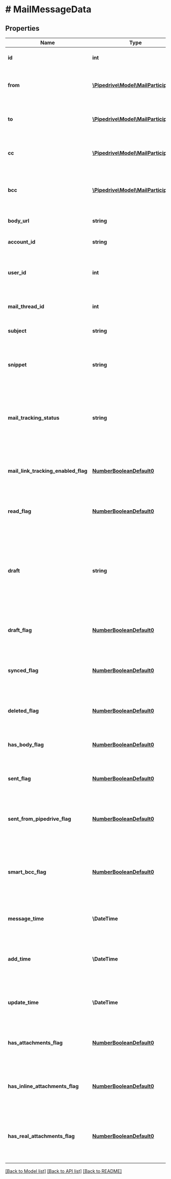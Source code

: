 # # MailMessageData

## Properties

Name | Type | Description | Notes
------------ | ------------- | ------------- | -------------
**id** | **int** | ID of the mail message. | [optional]
**from** | [**\Pipedrive\Model\MailParticipant[]**](MailParticipant.md) | The array of mail message sender (object) | [optional]
**to** | [**\Pipedrive\Model\MailParticipant[]**](MailParticipant.md) | The array of mail message receiver (object) | [optional]
**cc** | [**\Pipedrive\Model\MailParticipant[]**](MailParticipant.md) | The array of mail message copies (object) | [optional]
**bcc** | [**\Pipedrive\Model\MailParticipant[]**](MailParticipant.md) | The array of mail message blind copies (object) | [optional]
**body_url** | **string** | The mail message body URL | [optional]
**account_id** | **string** | The connection account ID | [optional]
**user_id** | **int** | ID of the user whom mail message will be assigned to | [optional]
**mail_thread_id** | **int** | ID of the mail message thread | [optional]
**subject** | **string** | The subject of mail message | [optional]
**snippet** | **string** | The snippet of mail message. Snippet length is up to 225 characters. | [optional]
**mail_tracking_status** | **string** | The status of tracking mail message. Value is &#x60;null&#x60; if tracking is not enabled. | [optional]
**mail_link_tracking_enabled_flag** | [**NumberBooleanDefault0**](NumberBooleanDefault0.md) | Whether the link tracking in mail message body is enabled. | [optional]
**read_flag** | [**NumberBooleanDefault0**](NumberBooleanDefault0.md) | Whether the mail message is read or not by the user | [optional]
**draft** | **string** | If the mail message has a draft status then the value is the mail message object as JSON formatted string, otherwise &#x60;null&#x60;. | [optional]
**draft_flag** | [**NumberBooleanDefault0**](NumberBooleanDefault0.md) | Whether the mail message is a draft or not | [optional]
**synced_flag** | [**NumberBooleanDefault0**](NumberBooleanDefault0.md) | Whether the mail message is synced with the provider or not | [optional]
**deleted_flag** | [**NumberBooleanDefault0**](NumberBooleanDefault0.md) | Whether the mail message is deleted or not | [optional]
**has_body_flag** | [**NumberBooleanDefault0**](NumberBooleanDefault0.md) | Whether the mail message has a body or not | [optional]
**sent_flag** | [**NumberBooleanDefault0**](NumberBooleanDefault0.md) | Whether the mail message has been sent or not | [optional]
**sent_from_pipedrive_flag** | [**NumberBooleanDefault0**](NumberBooleanDefault0.md) | Whether the mail message has been sent from Pipedrive app or not | [optional]
**smart_bcc_flag** | [**NumberBooleanDefault0**](NumberBooleanDefault0.md) | Whether the mail message has been created by Smart Email BCC feature or not | [optional]
**message_time** | **\DateTime** | Creation or receival time of the mail message | [optional]
**add_time** | **\DateTime** | The insertion into the database time of the mail message | [optional]
**update_time** | **\DateTime** | The updating time in the database of the mail message | [optional]
**has_attachments_flag** | [**NumberBooleanDefault0**](NumberBooleanDefault0.md) | Whether the mail message has an attachment or not | [optional]
**has_inline_attachments_flag** | [**NumberBooleanDefault0**](NumberBooleanDefault0.md) | Whether the mail message has an inline attachment or not | [optional]
**has_real_attachments_flag** | [**NumberBooleanDefault0**](NumberBooleanDefault0.md) | Whether the mail message has an attachment (which is not inline) or not | [optional]

[[Back to Model list]](../../README.md#models) [[Back to API list]](../../README.md#endpoints) [[Back to README]](../../README.md)
